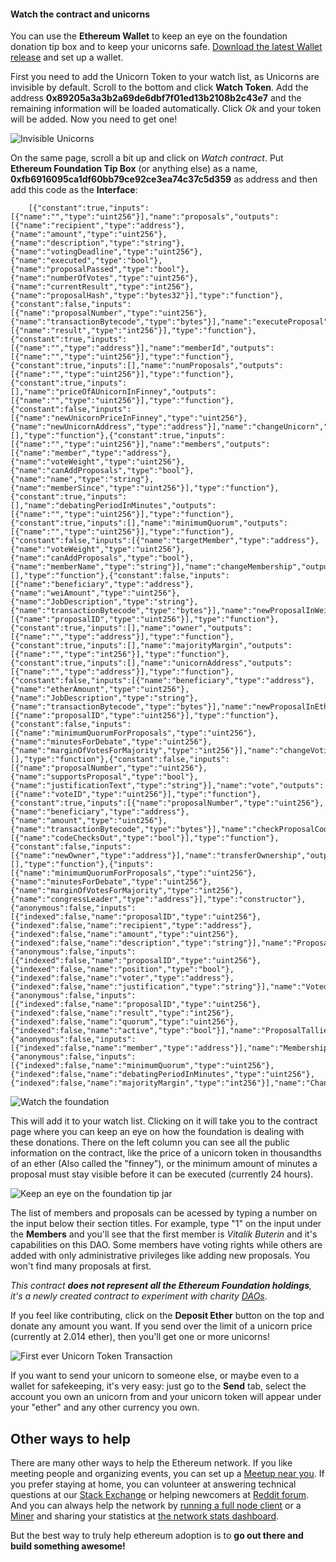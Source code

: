 

#### Watch the contract and unicorns


You can use the **Ethereum Wallet** to keep an eye on the foundation donation tip box and to keep your unicorns safe. [Download the latest Wallet release](https://github.com/ethereum/mist/releases) and set up a wallet. 


First you need to add the Unicorn Token to your watch list, as Unicorns are invisible by default. Scroll to the bottom and click **Watch Token**. Add the address **0x89205a3a3b2a69de6dbf7f01ed13b2108b2c43e7** and the remaining information will be loaded automatically. Click *Ok* and your token will be added. Now you need to get one!

![Invisible Unicorns](/images/tutorial/unicorn-token.png)


On the same page, scroll a bit up and click on *Watch contract*. Put **Ethereum Foundation Tip Box** (or anything else) as a name, **0xfb6916095ca1df60bb79ce92ce3ea74c37c5d359** as address and then add this code as the **Interface**:

        [{"constant":true,"inputs":[{"name":"","type":"uint256"}],"name":"proposals","outputs":[{"name":"recipient","type":"address"},{"name":"amount","type":"uint256"},{"name":"description","type":"string"},{"name":"votingDeadline","type":"uint256"},{"name":"executed","type":"bool"},{"name":"proposalPassed","type":"bool"},{"name":"numberOfVotes","type":"uint256"},{"name":"currentResult","type":"int256"},{"name":"proposalHash","type":"bytes32"}],"type":"function"},{"constant":false,"inputs":[{"name":"proposalNumber","type":"uint256"},{"name":"transactionBytecode","type":"bytes"}],"name":"executeProposal","outputs":[{"name":"result","type":"int256"}],"type":"function"},{"constant":true,"inputs":[{"name":"","type":"address"}],"name":"memberId","outputs":[{"name":"","type":"uint256"}],"type":"function"},{"constant":true,"inputs":[],"name":"numProposals","outputs":[{"name":"","type":"uint256"}],"type":"function"},{"constant":true,"inputs":[],"name":"priceOfAUnicornInFinney","outputs":[{"name":"","type":"uint256"}],"type":"function"},{"constant":false,"inputs":[{"name":"newUnicornPriceInFinney","type":"uint256"},{"name":"newUnicornAddress","type":"address"}],"name":"changeUnicorn","outputs":[],"type":"function"},{"constant":true,"inputs":[{"name":"","type":"uint256"}],"name":"members","outputs":[{"name":"member","type":"address"},{"name":"voteWeight","type":"uint256"},{"name":"canAddProposals","type":"bool"},{"name":"name","type":"string"},{"name":"memberSince","type":"uint256"}],"type":"function"},{"constant":true,"inputs":[],"name":"debatingPeriodInMinutes","outputs":[{"name":"","type":"uint256"}],"type":"function"},{"constant":true,"inputs":[],"name":"minimumQuorum","outputs":[{"name":"","type":"uint256"}],"type":"function"},{"constant":false,"inputs":[{"name":"targetMember","type":"address"},{"name":"voteWeight","type":"uint256"},{"name":"canAddProposals","type":"bool"},{"name":"memberName","type":"string"}],"name":"changeMembership","outputs":[],"type":"function"},{"constant":false,"inputs":[{"name":"beneficiary","type":"address"},{"name":"weiAmount","type":"uint256"},{"name":"JobDescription","type":"string"},{"name":"transactionBytecode","type":"bytes"}],"name":"newProposalInWei","outputs":[{"name":"proposalID","type":"uint256"}],"type":"function"},{"constant":true,"inputs":[],"name":"owner","outputs":[{"name":"","type":"address"}],"type":"function"},{"constant":true,"inputs":[],"name":"majorityMargin","outputs":[{"name":"","type":"int256"}],"type":"function"},{"constant":true,"inputs":[],"name":"unicornAddress","outputs":[{"name":"","type":"address"}],"type":"function"},{"constant":false,"inputs":[{"name":"beneficiary","type":"address"},{"name":"etherAmount","type":"uint256"},{"name":"JobDescription","type":"string"},{"name":"transactionBytecode","type":"bytes"}],"name":"newProposalInEther","outputs":[{"name":"proposalID","type":"uint256"}],"type":"function"},{"constant":false,"inputs":[{"name":"minimumQuorumForProposals","type":"uint256"},{"name":"minutesForDebate","type":"uint256"},{"name":"marginOfVotesForMajority","type":"int256"}],"name":"changeVotingRules","outputs":[],"type":"function"},{"constant":false,"inputs":[{"name":"proposalNumber","type":"uint256"},{"name":"supportsProposal","type":"bool"},{"name":"justificationText","type":"string"}],"name":"vote","outputs":[{"name":"voteID","type":"uint256"}],"type":"function"},{"constant":true,"inputs":[{"name":"proposalNumber","type":"uint256"},{"name":"beneficiary","type":"address"},{"name":"amount","type":"uint256"},{"name":"transactionBytecode","type":"bytes"}],"name":"checkProposalCode","outputs":[{"name":"codeChecksOut","type":"bool"}],"type":"function"},{"constant":false,"inputs":[{"name":"newOwner","type":"address"}],"name":"transferOwnership","outputs":[],"type":"function"},{"inputs":[{"name":"minimumQuorumForProposals","type":"uint256"},{"name":"minutesForDebate","type":"uint256"},{"name":"marginOfVotesForMajority","type":"int256"},{"name":"congressLeader","type":"address"}],"type":"constructor"},{"anonymous":false,"inputs":[{"indexed":false,"name":"proposalID","type":"uint256"},{"indexed":false,"name":"recipient","type":"address"},{"indexed":false,"name":"amount","type":"uint256"},{"indexed":false,"name":"description","type":"string"}],"name":"ProposalAdded","type":"event"},{"anonymous":false,"inputs":[{"indexed":false,"name":"proposalID","type":"uint256"},{"indexed":false,"name":"position","type":"bool"},{"indexed":false,"name":"voter","type":"address"},{"indexed":false,"name":"justification","type":"string"}],"name":"Voted","type":"event"},{"anonymous":false,"inputs":[{"indexed":false,"name":"proposalID","type":"uint256"},{"indexed":false,"name":"result","type":"int256"},{"indexed":false,"name":"quorum","type":"uint256"},{"indexed":false,"name":"active","type":"bool"}],"name":"ProposalTallied","type":"event"},{"anonymous":false,"inputs":[{"indexed":false,"name":"member","type":"address"}],"name":"MembershipChanged","type":"event"},{"anonymous":false,"inputs":[{"indexed":false,"name":"minimumQuorum","type":"uint256"},{"indexed":false,"name":"debatingPeriodInMinutes","type":"uint256"},{"indexed":false,"name":"majorityMargin","type":"int256"}],"name":"ChangeOfRules","type":"event"}]

![Watch the foundation](/images/tutorial/watch-foundation.png)


This will add it to your watch list. Clicking on it will take you to the contract page where you can keep an eye on how the foundation is dealing with these donations. There on the left column you can see all the public information on the contract, like the price of a unicorn token in thousandths of an ether (Also called the "finney"), or the minimum amount of minutes a proposal must stay visible before it can be executed (currently 24 hours).

![Keep an eye on the foundation tip jar](/images/tutorial/foundation-tip-box.png)

The list of members and proposals can be acessed by typing a number on the input below their section titles. For example, type "1" on the input under the **Members** and you'll see that the first member is *Vitalik Buterin* and it's capabilities on this DAO. Some members have voting rights while others are added with only administrative privileges like adding new proposals. You won't find many proposals at first.

*This contract **does not represent all the Ethereum Foundation holdings**, it's a newly created contract to experiment with charity [DAOs](./dao)*.

If you feel like contributing, click on the **Deposit Ether** button on the top and donate any amount you want. If you send over the limit of a unicorn price (currently at 2.014 ether), then you'll get one or more unicorns!

![First ever Unicorn Token Transaction](/images/tutorial/unicorn-is-born.png)

If you want to send your unicorn to someone else, or maybe even to a wallet for safekeeping, it's very easy: just go to the **Send** tab, select the account you own an unicorn from and your unicorn token will appear under your "ether" and any other currency you own.


## Other ways to help

There are many other ways to help the Ethereum network. If you like meeting people and organizing events, you can set up a [Meetup near you](http://www.meetup.com/topics/ethereum/). If you prefer staying at home, you can volunteer at answering technical questions at our [Stack Exchange](http://ethereum.stackexchange.com) or helping newcomers at [Reddit forum](https://www.reddit.com/r/ethereum). And you can always help the network by [running a full node client](http://github.com/ethereum/mist/releases/latest) or a [Miner](https://github.com/ethereum/webthree-umbrella/releases/latest) and sharing your statistics at [the network stats dashboard](https://ethstats.net).

But the best way to truly help ethereum adoption is to **go out there and build something awesome!**





